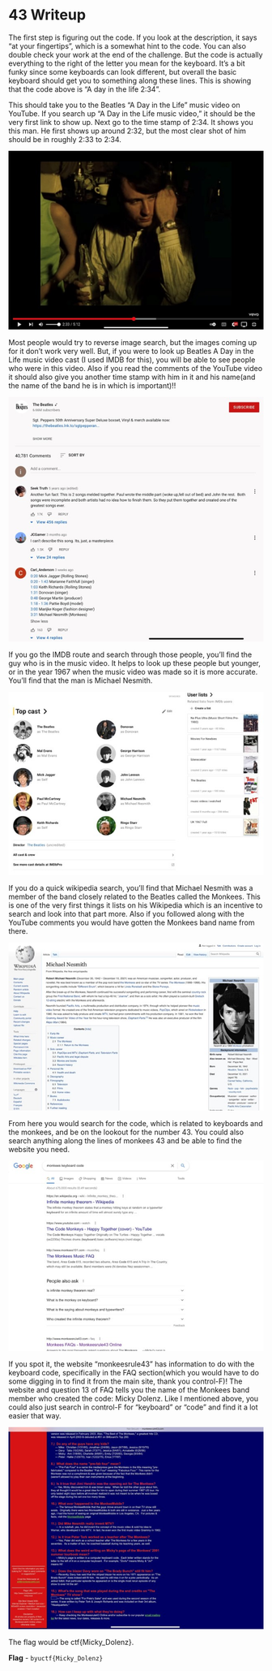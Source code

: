 # 43 Writeup
The first step is figuring out the code. If you look at the description, it says “at your fingertips”, which is a somewhat hint to the code. You can also double check your work at the end of the challenge. But the code is actually everything to the right of the letter you mean for the keyboard. It’s a bit funky since some keyboards can look different, but overall the basic keyboard should get you to something along these lines. This is showing that the code above is “A day in the life 2:34”.

This should take you to the Beatles “A Day in the Life” music video on YouTube. If you search up “A Day in the Life music video,” it should be the very first link to show up. Next go to the time stamp of 2:34. It shows you this man. He first shows up around 2:32, but the most clear shot of him should be in roughly 2:33 to 2:34.

![](image1.jpg)

Most people would try to reverse image search, but the images coming up for it don’t work very well. But, if you were to look up Beatles A Day in the Life music video cast (I used IMDB for this), you will be able to see people who were in this video. Also if you read the comments of the YouTube video it should also give you another time stamp with him in it and his name(and the name of the band he is in which is important)!!

![](pic.jpg)

If you go the IMDB route and search through those people, you’ll find the guy who is in the music video. It helps to look up these people but younger, or in the year 1967 when the music video was made so it is more accurate. You’ll find that the man is Michael Nesmith. 

![](image2.jpg)

If you do a quick wikipedia search, you’ll find that Michael Nesmith was a member of the band closely related to the Beatles called the Monkees. This is one of the very first things it lists on his Wikipedia which is an incentive to search and look into that part more. Also if you followed along with the YouTube comments you would have gotten the Monkees band name from there.

![](image3.jpg)

From here you would search for the code, which is related to keyboards and the monkees, and be on the lookout for the number 43. You could also search anything along the lines of monkees 43 and be able to find the website you need. 

![](image4.jpg)

If you spot it, the website “monkeesrule43” has information to do with the keyboard code, specifically in the FAQ section(which you would have to do some digging in to find it from the main site, thank you control-F)! The website and question 13 of FAQ tells you the name of the Monkees band member who created the code: Micky Dolenz. Like I mentioned above, you could also just search in control-F for “keyboard” or “code” and find it a lot easier that way.

![](image5.jpg)

The flag would be ctf{Micky_Dolenz}.

**Flag** - `byuctf{Micky_Dolenz}`